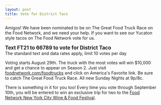 ```yaml
---
layout: post
title: Vote for District Taco
---
```



Amigos! We have been nominated to be on The Great Food Truck Race on the Food Network, and we need your help. If you want to see our Yucaton style tacos on The Food Network vote for us.

<span style="font-size: 1.2em;font-weight:bold;">Text FT21 to 66789 to vote for District Taco</span>
<br>
The standard text and data rates apply, limit 10 votes per day

Voting starts August 29th. The truck with the most votes will win $10,000 and get a chance to appear on Season 2. Just visit [foodnetwork.com/foodtrucks](http://foodnetwork.com/foodtrucks) and click on America's Favorite link. Be sure to catch The Great Food Truck Race. All new Sunday Nights at 9p/8c.

There is something in it for you too! Every time you vote through September 10th, you will be entered to win an exclusive trip for two to the [Food Network New York City Wine & Food Festival](http://www.nycwineandfoodfestival.com/).
